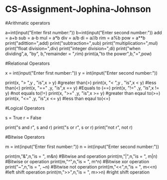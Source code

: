 # CS-Assignment-Jophina-Johnson
#Arithmatic operators

a=int(input("Enter first number:"))
b=int(input("Enter second number:"))
add = a+b
sub = a-b
mul = a*b
div = a/b
di  = a//b
rim = a%b
pow = a**b
print("adittion=",add)
print("subtraction=",sub)
print("multiplication=",mul)
print("float division=",div)
print("integer division=",di)
print("when dividing",a, "by", b,"remainder = ",rim)
print(a,"to the power",b,"=",pow)

#Relational Operators

x = int(input("Enter first number:"))
y = int(input("Enter second number:"))

print(x, "> ",y , "is",x > y)        #greater than(>)
print(x, "< ",y , "is",x < y)        #less than(<)
print(x, "==" ,y, "is",x == y)      #Equals to (==)
print(x, "!=" ,y, "is",x != y)      #not equals to(!=)
print(x, ">=" ,y, "is",x >= y)      #greater than eqaul to(>=)
print(x, "<=" ,y, "is",x <= y)      #less than eqaul to(<=)

#Logical Operators

s = True
r = False

print("s and r", s and r)
print("s or r", s or r)
print("not r", not r)

#Bitwise Operators

m = int(input("Enter first number:"))
n = int(input("Enter second number:"))

print(m,"&",n,"is = ", m&n)   #Bitwise and operation
print(m,"|",n,"is = ", m|n)   #Bitwise or operation
print(m,"^",n,"is = ", m^n)   #Bitwise xor operation
print("~",n,"is = ", ~n)      #Bitwise not operation
print(m,"<<",n,"is = ", m<<n) #left shift operation
print(m,">>",n,"is = ", m>>n) #right shift operation
